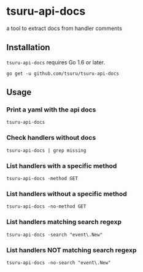 # tsuru-api-docs

a tool to extract docs from handler comments

## Installation

`tsuru-api-docs` requires Go 1.6 or later.

```
go get -u github.com/tsuru/tsuru-api-docs
```

## Usage

### Print a yaml with the api docs

```
tsuru-api-docs
```

### Check handlers without docs

```
tsuru-api-docs | grep missing
```

### List handlers with a specific method

```
tsuru-api-docs -method GET
```

### List handlers without a specific method

```
tsuru-api-docs -no-method GET
```

### List handlers matching search regexp

```
tsuru-api-docs -search "event\.New"
```

### List handlers NOT matching search regexp

```
tsuru-api-docs -no-search "event\.New"
```
